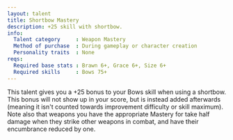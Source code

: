 ```yaml
---
layout: talent
title: Shortbow Mastery
description: +25 skill with shortbow.
info:
  Talent category     : Weapon Mastery
  Method of purchase  : During gameplay or character creation
  Personality traits  : None
reqs:
  Required base stats : Brawn 6+, Grace 6+, Size 6+
  Required skills     : Bows 75+
---
```


This talent gives you a +25 bonus to your Bows skill when using a shortbow.
This bonus will not show up in your score, but is instead added afterwards
(meaning it isn't counted towards improvement difficulty or skill maximum).
Note also that weapons you have the appropriate Mastery for take half damage
when they strike other weapons in combat, and have their encumbrance reduced
by one.
